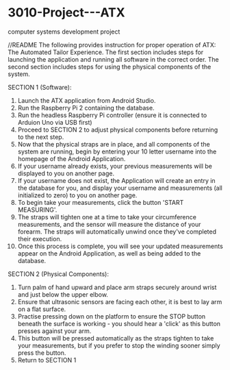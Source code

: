 # 3010-Project---ATX
computer systems development project


//README
The following provides instruction for proper operation of ATX: The Automated
Tailor Experience. The first section includes steps for launching the application
and running all software in the correct order. The second section includes steps for
using the physical components of the system.

SECTION 1 (Software):
1. Launch the ATX application from Android Studio.
2. Run the Raspberry Pi 2 containing the database.
3. Run the headless Raspberry Pi controller (ensure it is connected to Arduion Uno via USB first)
4. Proceed to SECTION 2 to adjust physical components before returning to the next step.
5. Now that the physical straps are in place, and all components of the system are running, begin by
entering your 10 letter username into the homepage of the Android Application.
6. If your username already exists, your previous measurements will be displayed to you on another page.
7. If your username does not exist, the Application will create an entry in the database for you, and display
your username and measurements (all initialized to zero) to you on another page.
8. To begin take your measurements, click the button 'START MEASURING'.
9. The straps will tighten one at a time to take your circumference measurements, and the sensor will
measure the distance of your forearm. The straps will automatically unwind once they've completed their execution.
10. Once this process is complete, you will see your updated measurements appear on the Android Application, as well
as being added to the database.


SECTION 2 (Physical Components):
1. Turn palm of hand upward and place arm straps securely around wrist and just below the upper elbow.
2. Ensure that ultrasonic sensors are facing each other, it is best to lay arm on a flat surface.
3. Practise pressing down on the platform to ensure the STOP button beneath the surface is working - you
should hear a 'click' as this button presses against your arm. 
4. This button will be pressed automatically as the straps tighten to take your measurements, but if you
prefer to stop the winding sooner simply press the button.
5. Return to SECTION 1 
